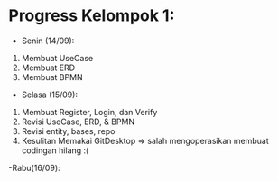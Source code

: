 # Progress Kelompok 1:
- Senin (14/09):
1. Membuat UseCase
2. Membuat ERD
3. Membuat BPMN

- Selasa (15/09):
1. Membuat Register, Login, dan Verify
2. Revisi UseCase, ERD, & BPMN
3. Revisi entity, bases, repo
4. Kesulitan Memakai GitDesktop => salah mengoperasikan membuat codingan hilang :(

-Rabu(16/09):
